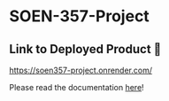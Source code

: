# SOEN-357-Project

## Link to Deployed Product 🚀
https://soen357-project.onrender.com/

Please read the documentation [here](/docs/index.md)!

